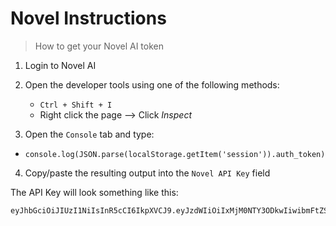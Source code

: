 # Novel Instructions

> How to get your Novel AI token

1. Login to Novel AI
2. Open the developer tools using one of the following methods:

   - `Ctrl + Shift + I`
   - Right click the page --> Click _Inspect_

3. Open the `Console` tab and type:

- `console.log(JSON.parse(localStorage.getItem('session')).auth_token)`

4. Copy/paste the resulting output into the `Novel API Key` field

The API Key will look something like this:

```
eyJhbGciOiJIUzI1NiIsInR5cCI6IkpXVCJ9.eyJzdWIiOiIxMjM0NTY3ODkwIiwibmFtZSI6Ii4uLiIsImlhdCI6MTUxNjIzOTAyMn0.pCVUFONBLI_Lw3vKQG6ykCkuWNeG4cDhdEqRO_QJbh4
```
